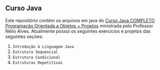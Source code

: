 ## Curso Java

Este repositório contém os arquivos em java do [Curso Java COMPLETO Programação Orientada a Objetos + Projetos](https://www.udemy.com/course/java-curso-completo/) ministrada pelo Professor Nélio Alves. Atualmente possui os seguintes exercícios e projetos das seguintes seções:

1. `Introdução à Linguagem Java`
2. `Estrutura Sequencial`
3. `Estrutura Condicional`
4. `Estruturas Repetitivas`